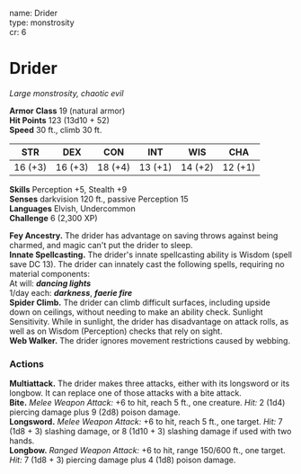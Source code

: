 name: Drider    
type: monstrosity    
cr: 6

# Drider 
_Large monstrosity, chaotic evil_

**Armor Class** 19 (natural armor)    
**Hit Points** 123 (13d10 + 52)    
**Speed** 30 ft., climb 30 ft.

| STR     | DEX     | CON     | INT     | WIS     | CHA     |
|---------|---------|---------|---------|---------|---------|
| 16 (+3) | 16 (+3) | 18 (+4) | 13 (+1) | 14 (+2) | 12 (+1) |

**Skills** Perception +5, Stealth +9    
**Senses** darkvision 120 ft., passive Perception 15    
**Languages** Elvish, Undercommon    
**Challenge** 6 (2,300 XP)

**Fey Ancestry.** The drider has advantage on saving throws against being charmed, and magic can't put the drider to sleep.    
**Innate Spellcasting.** The drider's innate spellcasting ability is Wisdom (spell save DC 13). The drider can innately cast the following spells, requiring no material components:    
At will: **_dancing lights_**    
1/day each: **_darkness_**, **_faerie fire_**    
**Spider Climb.** The drider can climb difficult surfaces, including upside down on ceilings, without needing to make an ability check. Sunlight Sensitivity. While in sunlight, the drider has disadvantage on attack rolls, as well as on Wisdom (Perception) checks that rely on sight.    
**Web Walker.** The drider ignores movement restrictions caused by webbing.

### Actions 
**Multiattack.** The drider makes three attacks, either with its longsword or its longbow. It can replace one of those attacks with a bite attack.    
**Bite.** _Melee Weapon Attack:_ +6 to hit, reach 5 ft., one creature. _Hit:_ 2 (1d4) piercing damage plus 9 (2d8) poison damage.    
**Longsword.** _Melee Weapon Attack:_ +6 to hit, reach 5 ft., one target. _Hit:_ 7 (1d8 + 3) slashing damage, or 8 (1d10 + 3) slashing damage if used with two hands.    
**Longbow.** _Ranged Weapon Attack:_ +6 to hit, range 150/600 ft., one target. _Hit:_ 7 (1d8 + 3) piercing damage plus 4 (1d8) poison damage.    